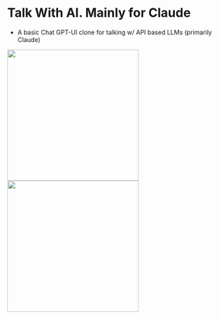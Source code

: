 # Talk With AI. Mainly for Claude
- A basic Chat GPT-UI clone for talking w/ API based LLMs (primarily Claude)
<img src="https://github.com/user-attachments/assets/badf8b29-1d69-47c7-b4c7-7d9c9a52d911" width=300>
<img src="https://github.com/user-attachments/assets/3e692a7b-b49e-4601-9489-5b8b2672e88d" width=300>
